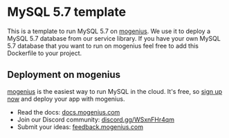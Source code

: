 # MySQL 5.7 template
This is a template to run MySQL 5.7 on [mogenius](https://mogenius.com). We use it to deploy a MySQL 5.7 database from our service library. If you have your own MySQL 5.7 database that you want to run on mogenius feel free to add this Dockerfile to your project.
## Deployment on mogenius
[mogenius](https://mogenius.com) is the easiest way to run MySQL in the cloud. It's free, so [sign up now](https://studio.mogenius.com/user/registration) and deploy your app with mogenius.
- Read the docs: [docs.mogenius.com](https://docs.mogenius.com)
- Join our Discord community: [discord.gg/WSxnFHr4qm](https://discord.gg/WSxnFHr4qm)
- Submit your ideas: [feedback.mogenius.com](https://feedback.mogenius.com)

